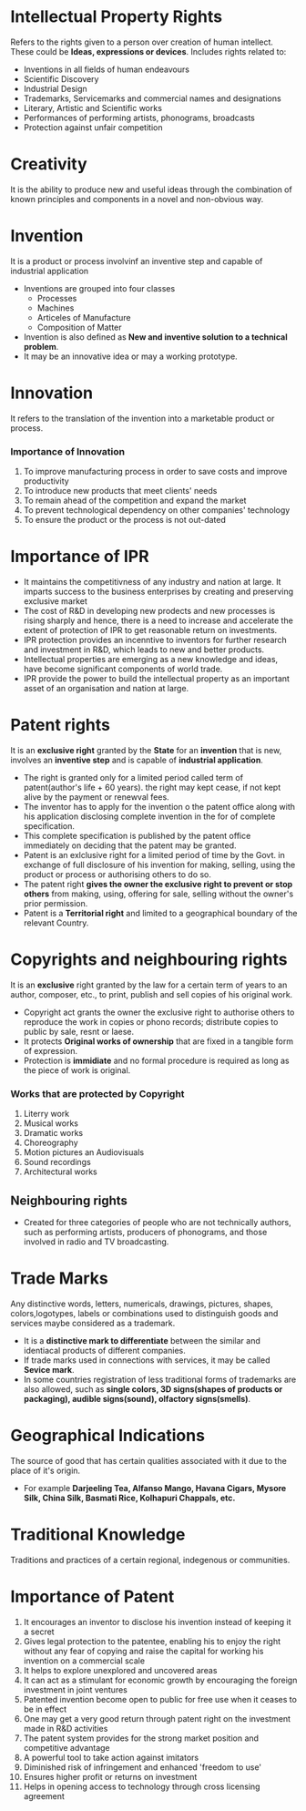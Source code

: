  # Intellectual Property Rights
 Refers to the rights given to a person over creation of human intellect. These could be **Ideas, expressions or devices**.
 Includes rights related to: 
* Inventions in all fields of human endeavours
* Scientific Discovery
* Industrial Design
* Trademarks, Servicemarks and commercial names and designations
* Literary, Artistic and Scientific works
* Performances of performing artists, phonograms, broadcasts
* Protection against unfair competition

# Creativity
It is the ability to produce new and useful ideas through the combination of known principles and components in a novel and non-obvious way.

# Invention 
It is a product or process involvinf an inventive step and capable of industrial application
* Inventions are grouped into four classes
    * Processes
    * Machines
    * Articeles of Manufacture
    * Composition of Matter
* Invention is also defined as **New and inventive solution to a technical problem**.
* It may be an innovative idea or may a working prototype.


# Innovation
It refers to the translation of the invention into a marketable product or process.

### Importance of Innovation
1) To improve manufacturing process in order to save costs and improve productivity
2) To introduce new products that meet clients' needs
3) To remain ahead of the competition and expand the market
4) To prevent technological dependency on other companies' technology
5) To ensure the product or the process is not out-dated

# Importance of IPR
* It maintains the competitivness of any industry and nation at large. It imparts success to the business enterprises by creating and preserving exclusive market
* The cost of R&D in developing new prodects and new processes is rising sharply and hence, there is a need to increase and accelerate the extent of protection of IPR to get reasonable return on investments.
* IPR protection provides an incenntive to inventors for further research and investment in R&D, which leads to new and better products.
* Intellectual properties are emerging as a new knowledge and ideas, have become significant components of world trade.
* IPR provide the power to build the intellectual property as an important asset of an organisation and nation at large.


 # Patent rights
 It is an **exclusive right** granted by the **State** for an **invention** that is new, involves an **inventive step** and is capable of **industrial application**.
 * The right is granted only for a limited period called term of patent(author's life + 60 years). the right may kept cease, if not kept alive by the payment or renewval fees. 
 * The inventor has to apply for the invention o the patent office along with his application disclosing complete invention in the for of complete specification.
 * This complete specification is published by the patent office immediately on deciding that the patent may be granted.
 * Patent is an exlclusive right for a limited period of time by the Govt. in exchange of full disclosure of his invention for making, selling, using the product or process or authorising others to do so.
 * The patent right **gives the owner the exclusive right to prevent or stop others** from making, using, offering for sale, selling without the owner's prior permission.
 * Patent is a **Territorial right** and limited to a geographical boundary of the relevant Country.

# Copyrights and neighbouring rights
It is an **exclusive** right granted by the law for a certain term of years to an author, composer, etc., to print, publish and sell copies of his original work.
* Copyright act grants the owner the exclusive right to authorise others to reproduce the work in copies or phono records; distribute copies to public by sale, resnt or laese.
* It protects **Original works of ownership** that are fixed in a tangible form of expression.
* Protection is **immidiate** and no formal procedure is required as long as the piece of work is original.


### Works that are protected by Copyright
1) Literry work
2) Musical works
3) Dramatic works
4) Choreography
5) Motion pictures an Audiovisuals
6) Sound recordings
7) Architectural works


## Neighbouring rights
* Created for three categories of people who are not technically authors, such as performing artists, producers of phonograms, and those involved in radio and TV broadcasting.

# Trade Marks
Any distinctive words, letters, numericals, drawings, pictures, shapes, colors,logotypes, labels or combinations used to distinguish goods and services maybe considered as a trademark.
* It is a **distinctive mark to differentiate** between the similar and identiacal products of different companies.
* If trade marks used in connections with services, it may be called **Sevice mark**.
* In some countries registration of less traditional forms  of trademarks are also allowed, such as **single colors, 3D signs(shapes of products or packaging), audible signs(sound), olfactory signs(smells)**.

# Geographical Indications
The source of good that has certain qualities associated with it due to the place of it's origin.
* For example **Darjeeling Tea, Alfanso Mango, Havana Cigars, Mysore Silk, China Silk, Basmati Rice, Kolhapuri Chappals, etc.**

# Traditional Knowledge
Traditions and practices of a certain regional, indegenous or communities.  

# Importance of Patent
1) It encourages an inventor to disclose his invention instead of keeping it a secret
2) Gives legal protection to the patentee, enabling his to enjoy the right without any fear of copying and raise the capital for working his invention on a commercial scale
3) It helps to explore unexplored and uncovered areas
4) It can act as a stimulant for economic growth by encouraging the foreign investment in joint ventures
5) Patented invention become open to public for free use when it ceases to be in effect
6) One may get a very good return through patent right on the investment made in R&D activities
7) The patent system provides for the strong market position and competitive advantage
8) A powerful tool to take action against imitators
9) Diminished risk of infringement and enhanced 'freedom to use'
10) Ensures higher profit or returns on investment
11) Helps in opening access to technology through cross licensing agreement
